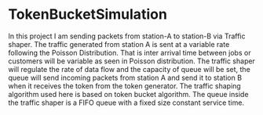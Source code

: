 # TokenBucketSimulation
In this project I am  sending packets from station-A to station-B via Traffic shaper. The traffic generated from station A is sent at a variable rate following the Poisson Distribution. That is inter arrival time between jobs or customers will be variable as seen in Poisson distribution. The traffic shaper will regulate the rate of data flow and the capacity of queue will be set, the queue will send incoming packets from station A and send it to station B when it receives the token from the token generator. The traffic shaping algorithm used here is based on token bucket algorithm. The queue inside the traffic shaper is a FIFO queue with a fixed size constant service time.
